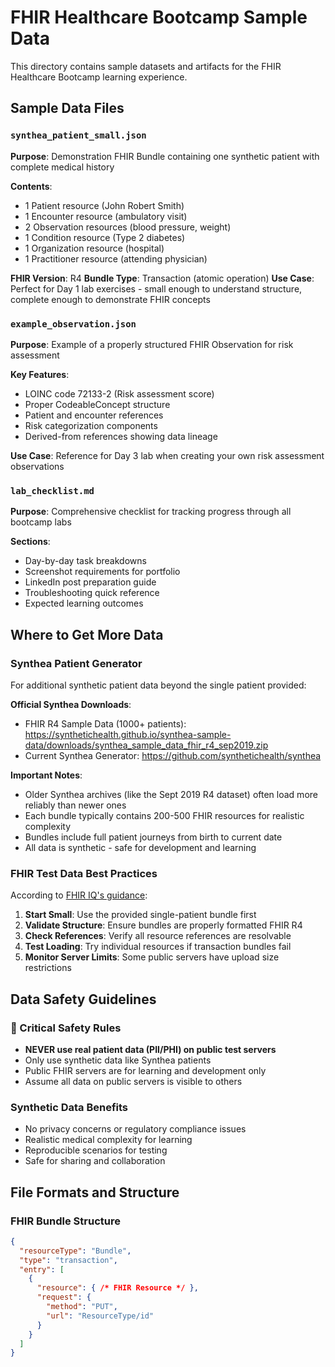 # FHIR Healthcare Bootcamp Sample Data

This directory contains sample datasets and artifacts for the FHIR Healthcare Bootcamp learning experience.

## Sample Data Files

### `synthea_patient_small.json`
**Purpose**: Demonstration FHIR Bundle containing one synthetic patient with complete medical history

**Contents**:
- 1 Patient resource (John Robert Smith)
- 1 Encounter resource (ambulatory visit)
- 2 Observation resources (blood pressure, weight)
- 1 Condition resource (Type 2 diabetes)
- 1 Organization resource (hospital)
- 1 Practitioner resource (attending physician)

**FHIR Version**: R4
**Bundle Type**: Transaction (atomic operation)
**Use Case**: Perfect for Day 1 lab exercises - small enough to understand structure, complete enough to demonstrate FHIR concepts

### `example_observation.json`
**Purpose**: Example of a properly structured FHIR Observation for risk assessment

**Key Features**:
- LOINC code 72133-2 (Risk assessment score)
- Proper CodeableConcept structure
- Patient and encounter references
- Risk categorization components
- Derived-from references showing data lineage

**Use Case**: Reference for Day 3 lab when creating your own risk assessment observations

### `lab_checklist.md`
**Purpose**: Comprehensive checklist for tracking progress through all bootcamp labs

**Sections**:
- Day-by-day task breakdowns
- Screenshot requirements for portfolio
- LinkedIn post preparation guide
- Troubleshooting quick reference
- Expected learning outcomes

## Where to Get More Data

### Synthea Patient Generator
For additional synthetic patient data beyond the single patient provided:

**Official Synthea Downloads**:
- FHIR R4 Sample Data (1000+ patients): https://synthetichealth.github.io/synthea-sample-data/downloads/synthea_sample_data_fhir_r4_sep2019.zip
- Current Synthea Generator: https://github.com/synthetichealth/synthea

**Important Notes**:
- Older Synthea archives (like the Sept 2019 R4 dataset) often load more reliably than newer ones
- Each bundle typically contains 200-500 FHIR resources for realistic complexity
- Bundles include full patient journeys from birth to current date
- All data is synthetic - safe for development and learning

### FHIR Test Data Best Practices

According to [FHIR IQ's guidance](https://fhiriq.com/fhir-test-data-from-synthea/):

1. **Start Small**: Use the provided single-patient bundle first
2. **Validate Structure**: Ensure bundles are properly formatted FHIR R4
3. **Check References**: Verify all resource references are resolvable
4. **Test Loading**: Try individual resources if transaction bundles fail
5. **Monitor Server Limits**: Some public servers have upload size restrictions

## Data Safety Guidelines

### 🚨 Critical Safety Rules
- **NEVER use real patient data (PII/PHI) on public test servers**
- Only use synthetic data like Synthea patients
- Public FHIR servers are for learning and development only
- Assume all data on public servers is visible to others

### Synthetic Data Benefits
- No privacy concerns or regulatory compliance issues
- Realistic medical complexity for learning
- Reproducible scenarios for testing
- Safe for sharing and collaboration

## File Formats and Structure

### FHIR Bundle Structure
```json
{
  "resourceType": "Bundle",
  "type": "transaction",
  "entry": [
    {
      "resource": { /* FHIR Resource */ },
      "request": {
        "method": "PUT",
        "url": "ResourceType/id"
      }
    }
  ]
}
